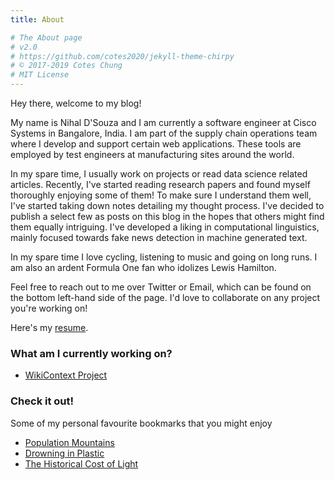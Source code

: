 ```yaml
---
title: About

# The About page
# v2.0
# https://github.com/cotes2020/jekyll-theme-chirpy
# © 2017-2019 Cotes Chung
# MIT License
---
```


Hey there, welcome to my blog! 

My name is Nihal D'Souza and I am currently a software engineer at Cisco Systems in Bangalore, India. I am part of the supply chain operations team where I develop and support certain web applications. These tools are employed by test engineers at manufacturing sites around the world. 

In my spare time, I usually work on projects or read data science related articles. Recently, I've started reading research papers and found myself thoroughly enjoying some of them! To make sure I understand them well, I've started taking down notes detailing my thought process. I've decided to publish a select few as posts on this blog in the hopes that others might find them equally intriguing. I've developed a liking in computational linguistics, mainly focused towards fake news detection in machine generated text. 

In my spare time I love cycling, listening to music and going on long runs. I am also an ardent Formula One fan who idolizes Lewis Hamilton.

Feel free to reach out to me over Twitter or Email, which can be found on the bottom left-hand side of the page. I'd love to collaborate on any project you're working on!

Here's my [resume](/assets/resume.pdf).

### What am I currently working on?

- [WikiContext Project](https://github.com/nihaldsouza/wikicontext-v2)

###  Check it out!
Some of my personal favourite bookmarks that you might enjoy

- [Population Mountains](https://pudding.cool/2018/12/3d-cities-story/)
- [Drowning in Plastic](https://graphics.reuters.com/ENVIRONMENT-PLASTIC/0100B275155/index.html)
- [The Historical Cost of Light](https://pudding.cool/2020/12/lighting-cost/)

